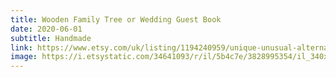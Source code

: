 ```yaml
---
title: Wooden Family Tree or Wedding Guest Book
date: 2020-06-01
subtitle: Handmade
link: https://www.etsy.com/uk/listing/1194240959/unique-unusual-alternative-personalised
image: https://i.etsystatic.com/34641093/r/il/5b4c7e/3828995354/il_340x270.3828995354_1c1h.jpg
---
```

